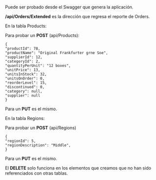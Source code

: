 Puede ser probado desde el Swagger que genera la aplicación.

**/api/Orders/Extended** es la dirección que regresa el reporte de Orders.

En la tabla Products:

Para probar un **POST** (api/Products):
```
{
"productId": 78,
"productName": "Original Frankfurter grne Soe",
"supplierId": 12,
"categoryId": 2,
"quantityPerUnit": "12 boxes",
"unitPrice": 13,
"unitsInStock": 32,
"unitsOnOrder": 0,
"reorderLevel": 15,
"discontinued": 0,
"category": null,
"supplier": null
}
```
Para un **PUT** es el mismo.

En la tabla Regions:

Para probar un **POST** (api/Regions)
```
{
"regionId": 5,
"regionDescription": "Middle",
}
```
Para un **PUT** es el mismo.

El **DELETE** solo funciona en los elementos que creamos que no han sido referenciados con otras tablas.
